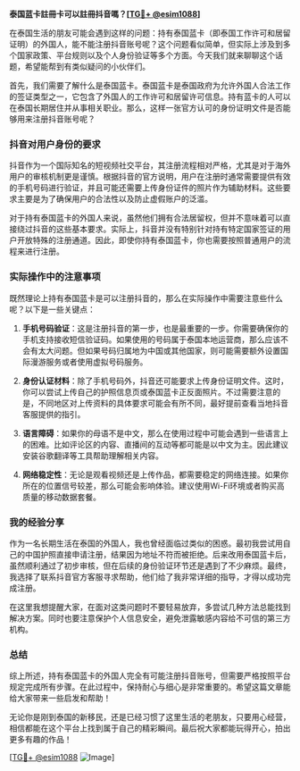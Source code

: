 **泰国蓝卡註冊卡可以註冊抖音嗎？[[TG💪+ @esim1088](https://t.me/s/esim1088)]**

在泰国生活的朋友可能会遇到这样的问题：持有泰国蓝卡（即泰国工作许可和居留证明）的外国人，能不能注册抖音账号呢？这个问题看似简单，但实际上涉及到多个国家政策、平台规则以及个人身份验证等多个方面。今天我们就来聊聊这个话题，希望能帮到有类似疑问的小伙伴们。

首先，我们需要了解什么是泰国蓝卡。泰国蓝卡是泰国政府为允许外国人合法工作的签证类型之一，它包含了外国人的工作许可和居留许可信息。持有蓝卡的人可以在泰国长期居住并从事相关职业。那么，这样一张官方认可的身份证明文件是否能够用来注册抖音账号呢？

### 抖音对用户身份的要求

抖音作为一个国际知名的短视频社交平台，其注册流程相对严格，尤其是对于海外用户的审核机制更是谨慎。根据抖音的官方说明，用户在注册时通常需要提供有效的手机号码进行验证，并且可能还需要上传身份证件的照片作为辅助材料。这些要求主要是为了确保用户的合法性以及防止虚假账户的泛滥。

对于持有泰国蓝卡的外国人来说，虽然他们拥有合法居留权，但并不意味着可以直接绕过抖音的这些基本要求。实际上，抖音并没有特别针对持有特定国家签证的用户开放特殊的注册通道。因此，即使你持有泰国蓝卡，你也需要按照普通用户的流程来进行注册。

### 实际操作中的注意事项

既然理论上持有泰国蓝卡是可以注册抖音的，那么在实际操作中需要注意些什么呢？以下是一些关键点：

1. **手机号码验证**：这是注册抖音的第一步，也是最重要的一步。你需要确保你的手机支持接收短信验证码。如果使用的号码属于泰国本地运营商，那么应该不会有太大问题。但如果号码归属地为中国或其他国家，则可能需要额外设置国际漫游服务或者使用虚拟号码服务。

2. **身份认证材料**：除了手机号码外，抖音还可能要求上传身份证明文件。这时，你可以尝试上传自己的护照信息页或泰国蓝卡正反面照片。不过需要注意的是，不同地区对上传资料的具体要求可能会有所不同，最好提前查看当地抖音客服提供的指引。

3. **语言障碍**：如果你的母语不是中文，那么在使用过程中可能会遇到一些语言上的困难。比如评论区的内容、直播间的互动等都可能是以中文为主。因此建议安装谷歌翻译等工具帮助理解相关内容。

4. **网络稳定性**：无论是观看视频还是上传作品，都需要稳定的网络连接。如果你所在的位置信号较差，那么可能会影响体验。建议使用Wi-Fi环境或者购买高质量的移动数据套餐。

### 我的经验分享

作为一名长期生活在泰国的外国人，我也曾经面临过类似的困惑。最初我尝试用自己的中国护照直接申请注册，结果因为地址不符而被拒绝。后来改用泰国蓝卡后，虽然顺利通过了初步审核，但在后续的身份验证环节还是遇到了不少麻烦。最终，我选择了联系抖音官方客服寻求帮助，他们给了我非常详细的指导，才得以成功完成注册。

在这里我想提醒大家，在面对这类问题时不要轻易放弃，多尝试几种方法总能找到解决方案。同时也要注意保护个人信息安全，避免泄露敏感内容给不可信的第三方机构。

### 总结

综上所述，持有泰国蓝卡的外国人完全有可能注册抖音账号，但需要严格按照平台规定完成所有步骤。在此过程中，保持耐心与细心是非常重要的。希望这篇文章能给大家带来一些启发和帮助！

无论你是刚到泰国的新移民，还是已经习惯了这里生活的老朋友，只要用心经营，相信都能在这个平台上找到属于自己的精彩瞬间。最后祝大家都能玩得开心，拍出更多有趣的作品！

[[TG💪+ @esim1088](https://t.me/s/esim1088) ![Image](https://i.postimg.cc/4NQfJmqS/Snipaste-2025-05-13-00-14-12.png)]